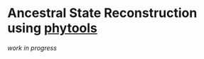 # Ancestral State Reconstruction using [phytools](https://github.com/liamrevell/phytools)

*work in progress*
